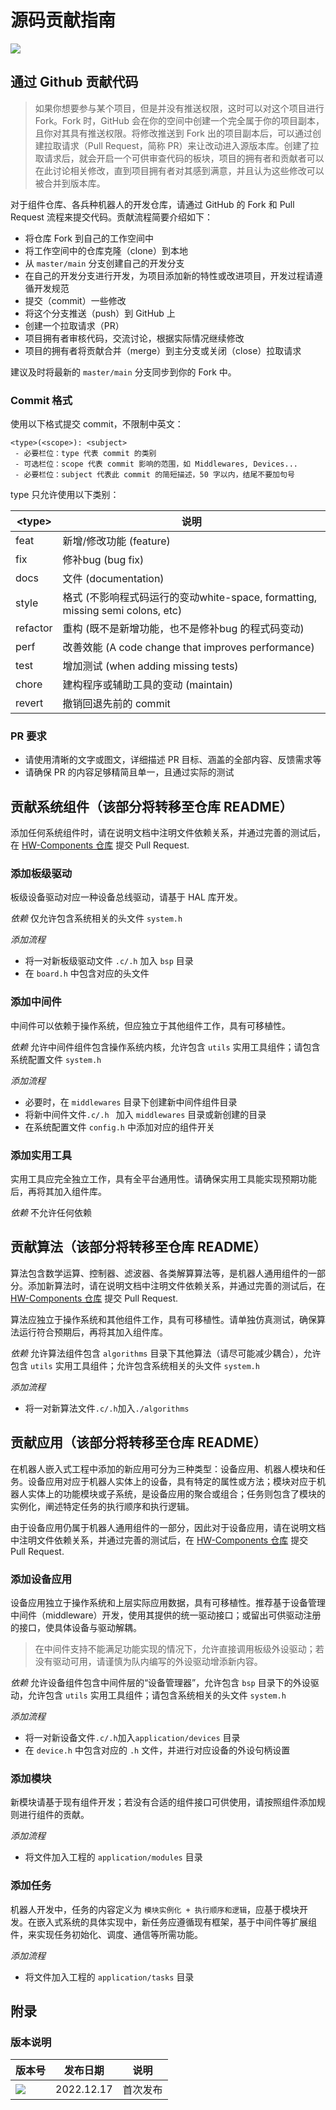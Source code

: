 # 源码贡献指南

![](https://img.shields.io/badge/version-1.0.0-green)

## 通过 Github 贡献代码

> 如果你想要参与某个项目，但是并没有推送权限，这时可以对这个项目进行 Fork。Fork 时，GitHub 会在你的空间中创建一个完全属于你的项目副本，且你对其具有推送权限。将修改推送到 Fork 出的项目副本后，可以通过创建拉取请求（Pull Request，简称 PR）来让改动进入源版本库。创建了拉取请求后，就会开启一个可供审查代码的板块，项目的拥有者和贡献者可以在此讨论相关修改，直到项目拥有者对其感到满意，并且认为这些修改可以被合并到版本库。

对于组件仓库、各兵种机器人的开发仓库，请通过 GitHub 的 Fork 和 Pull Request 流程来提交代码。贡献流程简要介绍如下：

* 将仓库 Fork 到自己的工作空间中
* 将工作空间中的仓库克隆（clone）到本地
* 从 `master/main` 分支创建自己的开发分支
* 在自己的开发分支进行开发，为项目添加新的特性或改进项目，开发过程请遵循开发规范
* 提交（commit）一些修改
* 将这个分支推送（push）到 GitHub 上
* 创建一个拉取请求（PR）
* 项目拥有者审核代码，交流讨论，根据实际情况继续修改
* 项目的拥有者将贡献合并（merge）到主分支或关闭（close）拉取请求

建议及时将最新的 `master/main` 分支同步到你的 Fork 中。

### Commit 格式

使用以下格式提交 commit，不限制中英文：

```
<type>(<scope>): <subject>
 - 必要栏位：type 代表 commit 的类别
 - 可选栏位：scope 代表 commit 影响的范围，如 Middlewares, Devices...
 - 必要栏位：subject 代表此 commit 的简短描述，50 字以内，结尾不要加句号
```

type 只允许使用以下类别：

| <type\> | 说明                                                         |
| -------- | ------------------------------------------------------------ |
| feat     | 新增/修改功能 (feature)                                      |
| fix      | 修补bug (bug fix)                                            |
| docs     | 文件 (documentation)                                         |
| style    | 格式 (不影响程式码运行的变动white-space, formatting, missing semi colons, etc) |
| refactor | 重构 (既不是新增功能，也不是修补bug 的程式码变动)            |
| perf     | 改善效能 (A code change that improves performance)           |
| test     | 增加测试 (when adding missing tests)                         |
| chore    | 建构程序或辅助工具的变动 (maintain)                          |
| revert   | 撤销回退先前的 commit                                        |

### PR 要求

* 请使用清晰的文字或图文，详细描述 PR 目标、涵盖的全部内容、反馈需求等
* 请确保 PR 的内容足够精简且单一，且通过实际的测试

## 贡献系统组件（该部分将转移至仓库 README）

添加任何系统组件时，请在说明文档中注明文件依赖关系，并通过完善的测试后，在 [HW-Components 仓库](https://github.com/ZJU-HelloWorld/HW-Components) 提交 Pull Request.

### 添加板级驱动

板级设备驱动对应一种设备总线驱动，请基于 HAL 库开发。

*依赖*	  仅允许包含系统相关的头文件  `system.h`

*添加流程*

* 将一对新板级驱动文件 `.c/.h` 加入 `bsp` 目录
* 在 `board.h` 中包含对应的头文件

### 添加中间件

中间件可以依赖于操作系统，但应独立于其他组件工作，具有可移植性。

*依赖*	  允许中间件组件包含操作系统内核，允许包含 `utils` 实用工具组件；请包含系统配置文件 `system.h`

*添加流程*

* 必要时，在 `middlewares` 目录下创建新中间件组件目录
* 将新中间件文件`.c/.h ` 加入 `middlewares` 目录或新创建的目录
* 在系统配置文件 `config.h` 中添加对应的组件开关

### 添加实用工具

实用工具应完全独立工作，具有全平台通用性。请确保实用工具能实现预期功能后，再将其加入组件库。

*依赖*	不允许任何依赖


## 贡献算法（该部分将转移至仓库 README）

算法包含数学运算、控制器、滤波器、各类解算算法等，是机器人通用组件的一部分。添加新算法时，请在说明文档中注明文件依赖关系，并通过完善的测试后，在 [HW-Components 仓库](https://github.com/ZJU-HelloWorld/HW-Components) 提交 Pull Request.

算法应独立于操作系统和其他组件工作，具有可移植性。请单独仿真测试，确保算法运行符合预期后，再将其加入组件库。

*依赖*	  允许算法组件包含 `algorithms` 目录下其他算法（请尽可能减少耦合），允许包含 `utils` 实用工具组件；允许包含系统相关的头文件 `system.h`

*添加流程*

* 将一对新算法文件`.c/.h`加入`./algorithms`

## 贡献应用（该部分将转移至仓库 README）

在机器人嵌入式工程中添加的新应用可分为三种类型：设备应用、机器人模块和任务。设备应用对应于机器人实体上的设备，具有特定的属性或方法；模块对应于机器人实体上的功能模块或子系统，是设备应用的聚合或组合；任务则包含了模块的实例化，阐述特定任务的执行顺序和执行逻辑。

由于设备应用仍属于机器人通用组件的一部分，因此对于设备应用，请在说明文档中注明文件依赖关系，并通过完善的测试后，在 [HW-Components 仓库](https://github.com/ZJU-HelloWorld/HW-Components) 提交 Pull Request. 

### 添加设备应用

设备应用独立于操作系统和上层实际应用数据，具有可移植性。推荐基于设备管理中间件（middleware）开发，使用其提供的统一驱动接口；或留出可供驱动注册的接口，使具体设备与驱动解耦。

> 在中间件支持不能满足功能实现的情况下，允许直接调用板级外设驱动；若没有驱动可用，请谨慎为队内编写的外设驱动增添新内容。

*依赖*	  允许设备组件包含中间件层的“设备管理器”，允许包含 `bsp` 目录下的外设驱动，允许包含  `utils` 实用工具组件；请包含系统相关的头文件 `system.h`

*添加流程*

* 将一对新设备文件`.c/.h`加入`application/devices` 目录
* 在 `device.h` 中包含对应的 `.h` 文件，并进行对应设备的外设句柄设置
  
### 添加模块

新模块请基于现有组件开发；若没有合适的组件接口可供使用，请按照组件添加规则进行组件的贡献。

*添加流程*

* 将文件加入工程的 `application/modules` 目录

### 添加任务

机器人开发中，任务的内容定义为 `模块实例化 + 执行顺序和逻辑`，应基于模块开发。在嵌入式系统的具体实现中，新任务应遵循现有框架，基于中间件等扩展组件，来实现任务初始化、调度、通信等所需功能。

*添加流程*

* 将文件加入工程的 `application/tasks` 目录

## 附录

### 版本说明

| 版本号                                                       | 发布日期   | 说明     |
| ------------------------------------------------------------ | ---------- | -------- |
| <img src = "https://img.shields.io/badge/version-1.0.0-green" > | 2022.12.17 | 首次发布 |
